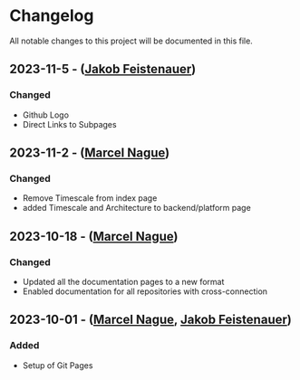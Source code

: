 # Changelog

All notable changes to this project will be documented in this file.

## 2023-11-5 - ([Jakob Feistenauer](https://github.com/yescob))

### Changed

- Github Logo
- Direct Links to Subpages

## 2023-11-2 - ([Marcel Nague](https://github.com/marcel-nague))

### Changed

- Remove Timescale from index page
- added Timescale and Architecture to backend/platform page

## 2023-10-18 - ([Marcel Nague](https://github.com/marcel-nague))

### Changed

- Updated all the documentation pages to a new format
- Enabled documentation for all repositories with cross-connection

## 2023-10-01 - ([Marcel Nague](https://github.com/marcel-nague), [Jakob Feistenauer](https://github.com/yescob))

### Added

- Setup of Git Pages
